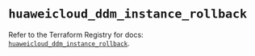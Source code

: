 # `huaweicloud_ddm_instance_rollback`

Refer to the Terraform Registry for docs: [`huaweicloud_ddm_instance_rollback`](https://registry.terraform.io/providers/huaweicloud/huaweicloud/1.71.1/docs/resources/ddm_instance_rollback).
